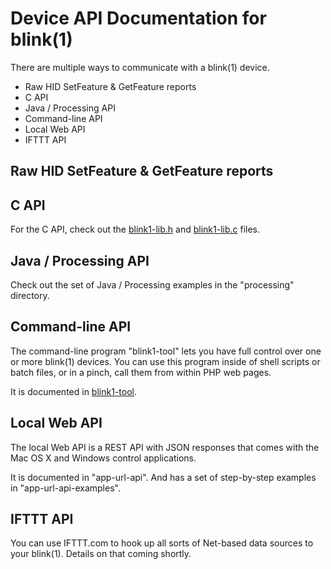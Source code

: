 Device API Documentation for blink(1)
=====================================

There are multiple ways to communicate with a blink(1) device.

- Raw HID SetFeature & GetFeature reports
- C API 
- Java / Processing API
- Command-line API
- Local Web API
- IFTTT API

Raw HID SetFeature & GetFeature reports
---------------------------------------

C API
-----
For the C API, check out the [blink1-lib.h](../commandline/blink1-lib.h) and [blink1-lib.c](../commandline/blink1-lib.c) files.  



Java / Processing API
---------------------
Check out the set of Java / Processing examples in the "processing" directory.


Command-line API
----------------
The command-line program "blink1-tool" lets you have full control over
one or more blink(1) devices.  You can use this program inside of 
shell scripts or batch files, or in a pinch, call them from within PHP
web pages.

It is documented in [blink1-tool](blink1-tool.md).


Local Web API
-------------
The local Web API is a REST API with JSON responses that comes with
the Mac OS X and Windows control applications.

It is documented in "app-url-api".
And has a set of step-by-step examples in "app-url-api-examples".


IFTTT API
---------
You can use IFTTT.com to hook up all sorts of Net-based data sources to
your blink(1).  Details on that coming shortly.



